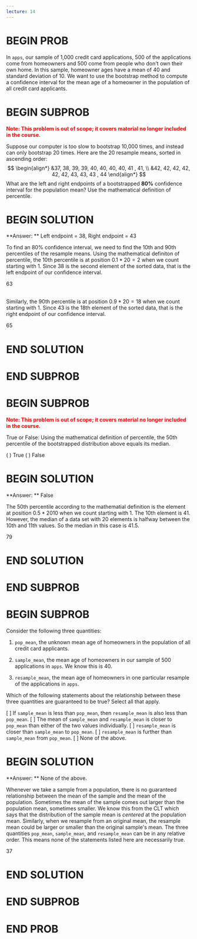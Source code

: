 ```yaml
---
lecture: 14
---
```


# BEGIN PROB

In `apps`, our sample of 1,000 credit card applications, 500 of the applications come from homeowners and 500 come from people who don't own their own home. In this sample, homeowner ages have a mean of 40 and standard deviation of 10. We want to use the bootstrap method to compute a confidence interval for the mean age of a homeowner in the population of all credit card applicants.

# BEGIN SUBPROB

<span style="color:red"><b>Note: This problem is out of scope; it covers material no longer included in the course.</b></span>

Suppose our computer is too slow to bootstrap 10,000 times, and instead can only bootstrap 20 times. Here are the 20 resample means, sorted in ascending order:
$$
\begin{align*}
    &37, 38, 39, 39, 40, 40, 40, 40, 41 , 41, \\
    &42, 42, 42, 42, 42, 42, 43, 43, 43 , 44
\end{align*}
$$
What are the left and right endpoints of a bootstrapped **80%** confidence interval for the population mean? Use the mathematical definition of percentile.

# BEGIN SOLUTION

**Answer: ** Left endpoint = 38, Right endpoint = 43

To find an 80% confidence interval, we need to find the 10th and 90th percentiles of the resample means. Using the mathematical definiton of percentile, the 10th percentile is at position $0.1*20 = 2$ when we count starting with 1. Since 38 is the second element of the sorted data, that is the left endpoint of our confidence interval.

<average>63</average>
<br><br> 

Similarly, the 90th percentile is at position $0.9*20 = 18$ when we count starting with 1. Since  43 is the 18th element of the sorted data, that is the right endpoint of our confidence interval. 

<average>65</average>

# END SOLUTION

# END SUBPROB

# BEGIN SUBPROB

<span style="color:red"><b>Note: This problem is out of scope; it covers material no longer included in the course.</b></span>

True or False: Using the mathematical definition of percentile, the 50th percentile of the bootstrapped distribution above equals its median.

( ) True
( ) False

# BEGIN SOLUTION

**Answer: ** False

The 50th percentile according to the mathematial definition is the element at position $0.5*20  10$ when we count starting with 1. The 10th element is 41. However, the median of a data set with 20 elements is halfway between the 10th and 11th values. So the median in this case is 41.5. 

<average>79</average>

# END SOLUTION

# END SUBPROB

# BEGIN SUBPROB

Consider the following three quantities:

1. `pop_mean`, the unknown mean age of homeowners in the population of all credit card applicants. 

2. `sample_mean`, the mean age of homeowners in our sample of 500 applications in `apps`. We know this is 40.

3. `resample_mean`, the mean age of homeowners in one particular resample of the applications in `apps`.

Which of the following statements about the relationship between these three quantities are guaranteed to be true? Select all that apply.

[ ] If `sample_mean` is less than `pop_mean`, then `resample_mean` is also less than `pop_mean`.
[ ] The mean of `sample_mean` and `resample_mean` is closer to `pop_mean` than either of the two values individually. 
[ ] `resample_mean` is closer than `sample_mean` to `pop_mean`. 
[ ] `resample_mean` is further than `sample_mean` from `pop_mean`.
[ ] None of the above.

# BEGIN SOLUTION

**Answer: ** None of the above.

Whenever we take a sample from a population, there is no guaranteed relationship between the mean of the sample and the mean of the population. Sometimes the mean of the sample comes out larger than the population mean, sometimes smaller. We know this from the CLT which says that the distribution of the sample mean is *centered* at the population mean. Similarly, when we resample from an original mean, the resample mean could be larger or smaller than the original sample's mean. The three quantities `pop_mean`, `sample_mean`, and `resample_mean` can be in any relative order. This means none of the statements listed here are necessarily true.

<average>37</average>

# END SOLUTION

# END SUBPROB

# END PROB